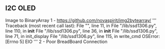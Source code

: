 ## I2C OLED
Image to BinaryArray
1 - https://github.com/novaspirit/img2bytearray/
'''
Traceback (most recent call last):
File "<stdin>", line 11, in <module>
File "/lib/ssd1306.py", line 110, in __init__
File "/lib/ssd1306.py", line 36, in __init__
File "/lib/ssd1306.py", line 71, in init_display
File "/lib/ssd1306.py", line 115, in write_cmd
OSError: [Errno 5] EIO
'''
2 - Poor BreadBoard Connection